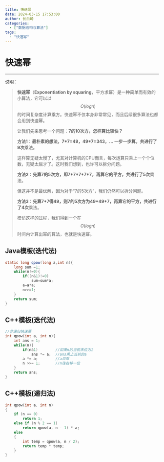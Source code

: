 ```yaml
---
title: 快速幂
date: 2024-03-15 17:53:00
author: 长白崎
categories:
  - ["数据结构与算法"]
tags:
  - "快速幂"
---
```


# 快速幂

---

说明：

> **快速幂**（**Exponentiation by squaring**，平方求幂）是一种简单而有效的小算法，它可以以$$O(logn)$$的时间复杂度计算乘方。快速幂不仅本身非常常见，而且后续很多算法也都会用到快速幂。
>
> 让我们先来思考一个问题：**7的10次方，怎样算比较快？**
>
> **方法1：**最朴素的想法，7\*7=49，49\*7=343，... 一步一步算，共进行了**9次**乘法。
>
> 这样算无疑太慢了，尤其对计算机的CPU而言，每次运算只乘上一个个位数，无疑太屈才了。这时我们想到，也许可以拆分问题。
>
> **方法2：**先算7的5次方，即7\*7\*7\*7\*7，再算它的平方，共进行了**5次**乘法。
>
> 但这并不是最优解，因为对于“7的5次方”，我们仍然可以拆分问题。
>
> **方法3：**先算7\*7得49，则7的5次方为49\*49\*7，再算它的平方，共进行了**4次**乘法。
>
> 模仿这样的过程，我们得到一个在$$O(logn)$$时间内计算出幂的算法，也就是快速幂。



## Java模板(迭代法)

```java
static long qpow(long a,int n){
    long sum =1;
    while(n!=0){
        if((n&1)!=0)
            sum=sum*a;
        a=a*a;
        n>>=1;
    }
    return sum;
}
```



## C++模板(迭代法)

```c++
//非递归快速幂
int qpow(int a, int n){
    int ans = 1;
    while(n){
        if(n&1)        //如果n的当前末位为1
            ans *= a;  //ans乘上当前的a
        a *= a;        //a自乘
        n >>= 1;       //n往右移一位
    }
    return ans;
}
```



## C++模板(递归法)

```c++
int qpow(int a, int n)
{
    if (n == 0)
        return 1;
    else if (n % 2 == 1)
        return qpow(a, n - 1) * a;
    else
    {
        int temp = qpow(a, n / 2);
        return temp * temp;
    }
}
```

